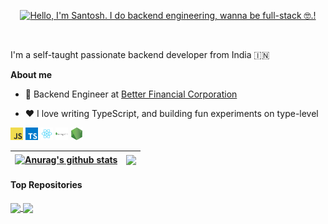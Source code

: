 <p align="center"><a href="https://santo-sh.github.io"><img width="80%" alt="Hello, I'm Santosh. I do backend engineering, wanna be full-stack 🤓.!" src="./assets/gh-readme-header.png" /></a></p>

<br />

I'm a self-taught passionate backend developer from India 🇮🇳

**About me**

- 💼 Backend Engineer at [Better Financial Corporation](https://www.betterfinancial.xyz/)


- ❤️ I love writing TypeScript, and building fun experiments on type-level

<code><img height="20" alt="javascript" src="https://raw.githubusercontent.com/github/explore/80688e429a7d4ef2fca1e82350fe8e3517d3494d/topics/javascript/javascript.png"></code>
<code><img height="20" alt="typescript" src="https://raw.githubusercontent.com/github/explore/80688e429a7d4ef2fca1e82350fe8e3517d3494d/topics/typescript/typescript.png"></code>
<code><img height="20" alt="react" src="https://raw.githubusercontent.com/github/explore/80688e429a7d4ef2fca1e82350fe8e3517d3494d/topics/react/react.png"></code>
<code><img height="20" alt="mongodb" src="https://raw.githubusercontent.com/github/explore/5c058a388828bb5fde0bcafd4bc867b5bb3f26f3/topics/mongodb/mongodb.png"></code>
<code><img height="20" alt="nodejs" src="https://raw.githubusercontent.com/github/explore/80688e429a7d4ef2fca1e82350fe8e3517d3494d/topics/nodejs/nodejs.png"></code>    


| <a href="https://github.com/anuraghazra/github-readme-stats"><img align="center" src="https://github-readme-stats.vercel.app/api?username=anuraghazra&show_icons=true&include_all_commits=true&theme=buefy&hide_border=true" alt="Anurag's github stats" /></a> | <a href="https://github.com/anuraghazra/github-readme-stats"><img align="center" src="https://github-readme-stats.vercel.app/api/top-langs/?username=anuraghazra&layout=compact&theme=buefy&hide_border=true" /></a> |
| ------------- | ------------- |

#### Top Repositories


<a href="https://github.com/santo-sh/github-readme-stats">
  <img align="center" src="https://github-readme-stats.vercel.app/api/pin/?username=santo-sh&repo=github-readme-stats&theme=buefy" />
</a>
<a href="https://github.com/santo-sh/santo-sh.github.io">
  <img align="center" src="https://github-readme-stats.vercel.app/api/pin/?username=santo-sh&repo=santo-sh.github.io&theme=buefy" />
</a>

<br />
<br />

<!-- <a href="https://twitter.com/anuraghazru">
  <img align="right" alt="Anurag Hazra | Twitter" width="21px" src="https://raw.githubusercontent.com/anuraghazra/anuraghazra/master/assets/twitter.svg" /> -->
<!-- </a>
<a href="https://codesandbox.io/u/anuraghazra">
  <img align="right" alt="Anurag Hazra | CodeSandbox" width="20px" src="https://raw.githubusercontent.com/anuraghazra/anuraghazra/master/assets/codesandbox.svg" /> -->
</a>
